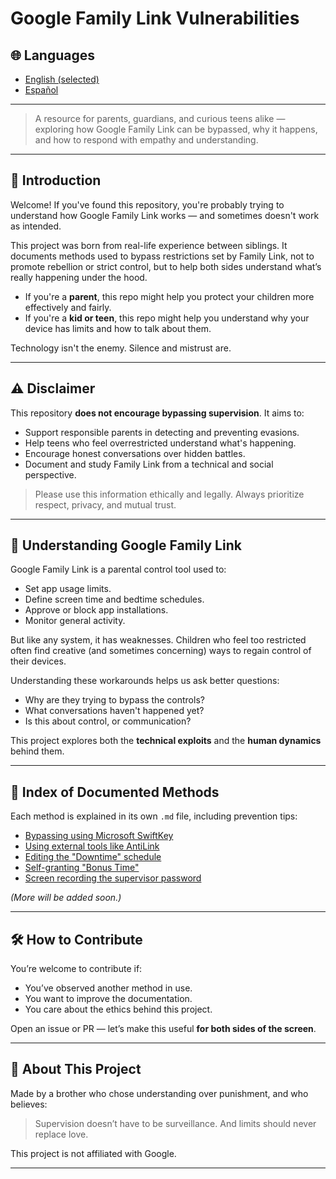 # Google Family Link Vulnerabilities

## 🌐 Languages
- [English (selected)](README.md)
- [Español](README-ES.md)
<!-- Add more languages here as they become available -->

---

> A resource for parents, guardians, and curious teens alike — exploring how Google Family Link can be bypassed, why it happens, and how to respond with empathy and understanding.

---

## 🧩 Introduction

Welcome! If you've found this repository, you're probably trying to understand how Google Family Link works — and sometimes doesn't work as intended.

This project was born from real-life experience between siblings. It documents methods used to bypass restrictions set by Family Link, not to promote rebellion or strict control, but to help both sides understand what’s really happening under the hood.

- If you're a **parent**, this repo might help you protect your children more effectively and fairly.
- If you're a **kid or teen**, this repo might help you understand why your device has limits and how to talk about them.

Technology isn't the enemy. Silence and mistrust are.

---

## ⚠️ Disclaimer

This repository **does not encourage bypassing supervision**. It aims to:

- Support responsible parents in detecting and preventing evasions.
- Help teens who feel overrestricted understand what's happening.
- Encourage honest conversations over hidden battles.
- Document and study Family Link from a technical and social perspective.

> Please use this information ethically and legally. Always prioritize respect, privacy, and mutual trust.

---

## 📘 Understanding Google Family Link

Google Family Link is a parental control tool used to:

- Set app usage limits.
- Define screen time and bedtime schedules.
- Approve or block app installations.
- Monitor general activity.

But like any system, it has weaknesses. Children who feel too restricted often find creative (and sometimes concerning) ways to regain control of their devices.

Understanding these workarounds helps us ask better questions:
- Why are they trying to bypass the controls?
- What conversations haven't happened yet?
- Is this about control, or communication?

This project explores both the **technical exploits** and the **human dynamics** behind them.

---

## 📂 Index of Documented Methods

Each method is explained in its own `.md` file, including prevention tips:

- [Bypassing using Microsoft SwiftKey](methods/swiftkey.md)
- [Using external tools like AntiLink](#)
- [Editing the "Downtime" schedule](#)
- [Self-granting "Bonus Time"](#)
- [Screen recording the supervisor password ](#)

*(More will be added soon.)*

---

## 🛠️ How to Contribute

You’re welcome to contribute if:

- You’ve observed another method in use.
- You want to improve the documentation.
- You care about the ethics behind this project.

Open an issue or PR — let’s make this useful **for both sides of the screen**.

---

## 🤝 About This Project

Made by a brother who chose understanding over punishment, and who believes:
> Supervision doesn’t have to be surveillance. And limits should never replace love.

This project is not affiliated with Google.

---
